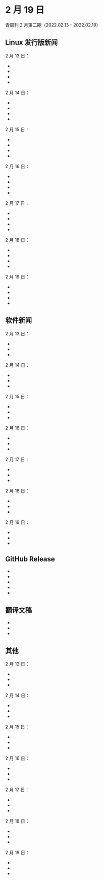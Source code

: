 <!---这是模板文件--->

# 2 月 19 日

青周刊 2 月第二期（2022.02.13 - 2022.02.19）

## Linux 发行版新闻

2 月 13 日：

- []()
- []()
- []()
- []()

2 月 14 日：

- []()
- []()
- []()
- []()

2 月 15 日：

- []()
- []()
- []()
- []()

2 月 16 日：

- []()
- []()
- []()
- []()

2 月 17 日：

- []()
- []()
- []()
- []()

2 月 18 日：

- []()
- []()
- []()
- []()

2 月 19 日：

- []()
- []()
- []()
- []()

## 软件新闻

2 月 13 日：

- []()
- []()
- []()

2 月 14 日：

- []()
- []()
- []()

2 月 15 日：

- []()
- []()
- []()

2 月 16 日：

- []()
- []()
- []()

2 月 17 日：

- []()
- []()
- []()

2 月 18 日：

- []()
- []()
- []()

2 月 19 日：

- []()
- []()
- []()

## GitHub Release

- []()
- []()
- []()
- []()
- []()

## 翻译文稿

- []()
- []()
- []()

## 其他

2 月 13 日：

- []()
- []()
- []()

2 月 14 日：

- []()
- []()
- []()

2 月 15 日：

- []()
- []()
- []()

2 月 16 日：

- []()
- []()
- []()

2 月 17 日：

- []()
- []()
- []()

2 月 18 日：

- []()
- []()
- []()

2 月 19 日：

- []()
- []()
- []()
